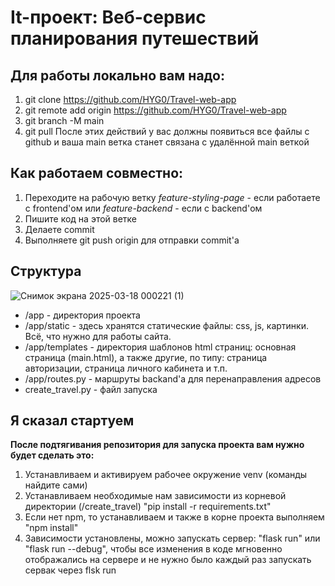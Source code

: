# It-проект: Веб-сервис планирования путешествий

## Для работы локально вам надо:
1. git clone https://github.com/HYG0/Travel-web-app
2. git remote add origin https://github.com/HYG0/Travel-web-app
3. git branch -M main
4. git pull
После этих действий у вас должны появиться все файлы с github и ваша main ветка станет связана с удалённой main веткой 
## Как работаем совместно:
1. Переходите на рабочую ветку *feature-styling-page* - если работаете с frontend'ом или *feature-backend* - если с backend'ом
2. Пишите код на этой ветке
3. Делаете commit
4. Выполняете git push origin для отправки commit'а
## Структура
![Снимок экрана 2025-03-18 000221 (1)](https://github.com/user-attachments/assets/292810ba-d9fe-4045-919c-0c8ddfd7eb4a)
- /app - директория проекта
- /app/static - здесь хранятся статические файлы: css, js, картинки. Всё, что нужно для работы сайта.
- /app/templates - директория шаблонов html страниц: основная страница (main.html), а также другие, по типу: страница авторизации, страница личного кабинета и т.п.
- /app/routes.py - маршруты backand'a для перенаправления адресов
- create_travel.py - файл запуска
## Я сказал стартуем
**После подтягивания репозитория для запуска проекта вам нужно будет сделать это:**
1. Устанавливаем и активируем рабочее окружение venv (команды найдите сами)
2. Устанавливаем необходимые нам зависимости из корневой директории (/create_travel) "pip install -r requirements.txt"
3. Если нет npm, то устанавливаем и также в корне проекта выполняем "npm install" 
4. Зависимости установлены, можно запускать сервер: "flask run" или "flask run --debug", чтобы все изменения в коде мгновенно отображались на сервере и не нужно было каждый раз запускать сервак через flsk run
